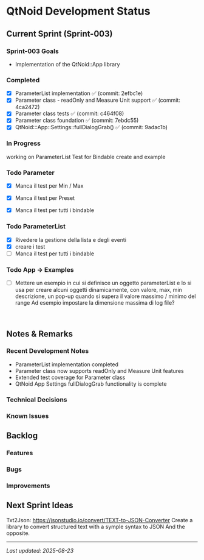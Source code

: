 # QtNoid Development Status

## Current Sprint (Sprint-003)

### Sprint-003 Goals
- Implementation of the QtNoid::App library



### Completed
- [x] ParameterList implementation ✅ (commit: 2efbc1e)
- [x] Parameter class - readOnly and Measure Unit support ✅ (commit: 4ca2472)
- [x] Parameter class tests ✅ (commit: c464f08)
- [x] Parameter class foundation ✅ (commit: 7ebdc55)
- [x] QtNoid:::App::Settings::fullDialogGrab() ✅ (commit: 9adac1b)

### In Progress
working on ParameterList Test for Bindable
create and example


### Todo Parameter
- [x] Manca il test per Min / Max
- [x] Manca il test per Preset
- [x] Manca il test per tutti i bindable


### Todo ParameterList
- [x] Rivedere la gestione della lista e degli eventi
- [x] creare i test
- [ ] Manca il test per tutti i bindable

### Todo App -> Examples
- [ ] Mettere un esempio in cui si definisce un oggetto parameterList e lo si usa
per creare alcuni oggetti dinamicamente, con valore, max, min descrizione, un pop-up
quando si supera il valore massimo / minimo del range
Ad esempio impostare la dimensione massima di log file?



&nbsp;
## Notes & Remarks

### Recent Development Notes
- ParameterList implementation completed
- Parameter class now supports readOnly and Measure Unit features
- Extended test coverage for Parameter class
- QtNoid App Settings fullDialogGrab functionality is complete

### Technical Decisions
 

### Known Issues


## Backlog

### Features


### Bugs


### Improvements





## Next Sprint Ideas
Txt2Json:
https://jsonstudio.io/convert/TEXT-to-JSON-Converter
Create a library to convert structured text with a symple syntax to JSON
And the opposite.

---
*Last updated: 2025-08-23*

